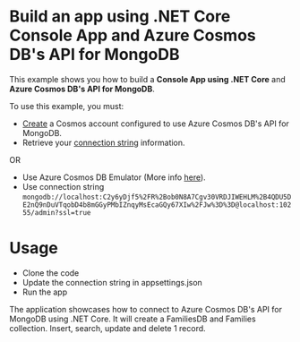 # Build an app using .NET Core Console App and Azure Cosmos DB's API for MongoDB

This example shows you how to build a **Console App using .NET Core** and **Azure Cosmos DB's API for MongoDB**.

To use this example, you must:

- [Create](https://docs.microsoft.com/en-us/azure/cosmos-db/create-mongodb-dotnet#create-account) a Cosmos account configured to use Azure Cosmos DB's API for MongoDB. 
- Retrieve your [connection string](https://docs.microsoft.com/en-us/azure/cosmos-db/connect-mongodb-account) information.

OR

- Use Azure Cosmos DB Emulator (More info [here](https://docs.microsoft.com/en-us/azure/cosmos-db/local-emulator?tabs=cli%2Cssl-netstd21#azure-cosmos-dbs-api-for-mongodb)).
- Use connection string `mongodb://localhost:C2y6yDjf5%2FR%2Bob0N8A7Cgv30VRDJIWEHLM%2B4QDU5DE2nQ9nDuVTqobD4b8mGGyPMbIZnqyMsEcaGQy67XIw%2FJw%3D%3D@localhost:10255/admin?ssl=true`

# Usage

- Clone the code
- Update the connection string in appsettings.json
- Run the app

The application showcases how to connect to Azure Cosmos DB's API for MongoDB using .NET Core. It will create a FamiliesDB and Families collection. Insert, search, update and delete 1 record.

